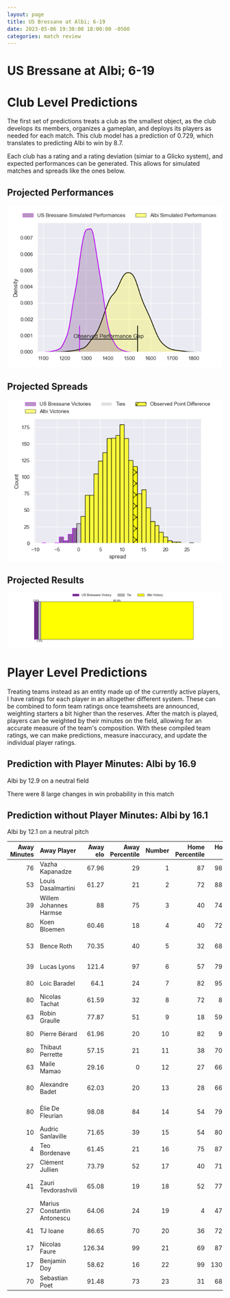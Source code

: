 ```yaml
---  
layout: page  
title: US Bressane at Albi; 6-19  
date: 2023-05-06 19:30:00 18:00:00 -0500  
categories: match review  
---
```

# US Bressane at Albi; 6-19

# Club Level Predictions


The first set of predictions treats a club as the smallest object, as the club develops its members, organizes a gameplan, and deploys its players as needed for each match. This club model has a prediction of 0.729, which translates to predicting Albi to win by 8.7.

Each club has a rating and a rating deviation (simiar to a Glicko system), and expected performances can be generated. This allows for simulated matches and spreads like the ones below.
## Projected Performances


![Projected Performances](plots/performances_2023-05-06-Albi-USBressane.png)
## Projected Spreads


![Projected Spreads](plots/spreads_2023-05-06-Albi-USBressane.png)
## Projected Results


![Projected Results](plots/resultbar_2023-05-06-Albi-USBressane.png)
# Player Level Predictions


Treating teams instead as an entity made up of the currently active players, I have ratings for each player in an altogether different system. These can be combined to form team ratings once teamsheets are announced, weighting starters a bit higher than the reserves. After the match is played, players can be weighted by their minutes on the field, allowing for an accurate measure of the team's composition. With these compiled team ratings, we can make predictions, measure inaccuracy, and update the individual player ratings.
## Prediction with Player Minutes: Albi by 16.9


Albi by 12.9 on a neutral field

There were 8 large changes in win probability in this match
## Prediction without Player Minutes: Albi by 16.1


Albi by 12.1 on a neutral pitch



|   Away Minutes | Away Player                 |   Away elo |   Away Percentile |   Number |   Home Percentile |   Home elo | Home Player                 |   Home Minutes |
|---------------:|:----------------------------|-----------:|------------------:|---------:|------------------:|-----------:|:----------------------------|---------------:|
|             76 | Vazha Kapanadze             |      67.96 |                29 |        1 |                87 |      98.25 | Maxime Escur                |             40 |
|             53 | Louis Dasalmartini          |      61.27 |                21 |        2 |                72 |      88.21 | Reinach Venter              |             45 |
|             39 | Willem Johannes Harmse      |      88    |                75 |        3 |                40 |      74.66 | Dimitri Tchapnga            |             59 |
|             80 | Koen Bloemen                |      60.46 |                18 |        4 |                40 |      72.76 | Pierre Roussel              |             56 |
|             53 | Bence Roth                  |      70.35 |                40 |        5 |                32 |      68.45 | Jacques Jacobus Engelbrecht |             80 |
|             39 | Lucas Lyons                 |     121.4  |                97 |        6 |                57 |      79.91 | Vincent Calas               |             80 |
|             80 | Loic Baradel                |      64.1  |                24 |        7 |                82 |      95.48 | Lucas Guillaume             |             80 |
|             80 | Nicolas Tachat              |      61.59 |                32 |        8 |                72 |      87.8  | Sandrick Maciotta           |             59 |
|             63 | Robin Graulle               |      77.87 |                51 |        9 |                18 |      59.89 | Théo Vidal                  |             63 |
|             80 | Pierre Bérard               |      61.96 |                20 |       10 |                82 |      98.5  | Benjamin Pehau              |             80 |
|             80 | Thibaut Perrette            |      57.15 |                21 |       11 |                38 |      70.84 | Luca Sperandio              |             80 |
|             63 | Maile Mamao                 |      29.16 |                 0 |       12 |                27 |      66.21 | Simon Andreu                |             80 |
|             80 | Alexandre Badet             |      62.03 |                20 |       13 |                28 |      66.66 | James Haydn Tedder          |             56 |
|             80 | Élie De Fleurian            |      98.08 |                84 |       14 |                54 |      79.05 | Charly Vicenzo Trussardi    |             80 |
|             10 | Audric Sanlaville           |      71.65 |                39 |       15 |                54 |      80.99 | Enzo Marzocca               |             75 |
|              4 | Teo Bordenave               |      61.45 |                21 |       16 |                75 |      87.98 | Antoine Soave               |             40 |
|             27 | Clément Jullien             |      73.79 |                52 |       17 |                40 |      71.46 | Arthur Castant              |             35 |
|             41 | Zauri Tevdorashvili         |      65.08 |                19 |       18 |                52 |      77.46 | Jean-Baptiste De Clercq     |             21 |
|             27 | Marius Constantin Antonescu |      64.06 |                24 |       19 |                 4 |      47.23 | John Henry Heath Backhouse  |             24 |
|             41 | TJ Ioane                    |      86.65 |                70 |       20 |                36 |      72.25 | Camille Jarreau             |             21 |
|             17 | Nicolas Faure               |     126.34 |                99 |       21 |                69 |      87.73 | Titouan Pouzoullic          |             17 |
|             17 | Benjamin Doy                |      58.62 |                16 |       22 |                99 |     130.34 | Baptiste Couchinave         |             24 |
|             70 | Sebastian Poet              |      91.48 |                73 |       23 |                31 |      68.57 | Téo Dospital                |              5 |

